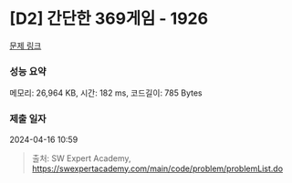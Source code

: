 # [D2] 간단한 369게임 - 1926 

[문제 링크](https://swexpertacademy.com/main/code/problem/problemDetail.do?contestProbId=AV5PTeo6AHUDFAUq) 

### 성능 요약

메모리: 26,964 KB, 시간: 182 ms, 코드길이: 785 Bytes

### 제출 일자

2024-04-16 10:59



> 출처: SW Expert Academy, https://swexpertacademy.com/main/code/problem/problemList.do